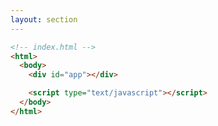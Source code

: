 ```yaml
---
layout: section
---
```


```html {all|4-6}
<!-- index.html -->
<html>
  <body>
    <div id="app"></div>

    <script type="text/javascript"></script>
  </body>
</html>
```

<style>
code {
  @apply text-2xl !important;
}
</style>

